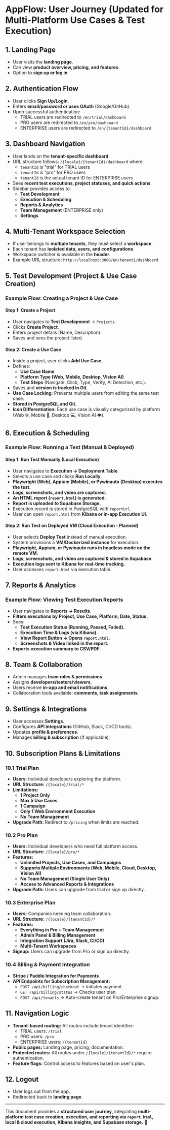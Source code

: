 # AppFlow: User Journey (Updated for Multi-Platform Use Cases & Test Execution)

## 1. Landing Page
- User visits the **landing page**.
- Can view **product overview, pricing, and features**.
- Option to **sign up or log in**.

## 2. Authentication Flow
- User clicks **Sign Up/Login**.
- Enters **email/password or uses OAuth** (Google/GitHub).
- Upon successful authentication:
  - TRIAL users are redirected to `/en/trial/dashboard`
  - PRO users are redirected to `/en/pro/dashboard`
  - ENTERPRISE users are redirected to `/en/{tenantId}/dashboard`

## 3. Dashboard Navigation
- User lands on the **tenant-specific dashboard**.
- URL structure follows: `/{locale}/{tenantId}/dashboard` where:
  - `tenantId` is "trial" for TRIAL users
  - `tenantId` is "pro" for PRO users
  - `tenantId` is the actual tenant ID for ENTERPRISE users
- Sees **recent test executions, project statuses, and quick actions**.
- Sidebar provides access to:
  - **Test Development**
  - **Execution & Scheduling**
  - **Reports & Analytics**
  - **Team Management** (ENTERPRISE only)
  - **Settings**

## 4. Multi-Tenant Workspace Selection
- If user belongs to **multiple tenants**, they must select a **workspace**.
- Each tenant has **isolated data, users, and configurations**.
- Workspace switcher is available in the **header**.
- Example URL structure: `http://localhost:3000/en/tenant1/dashboard`

## 5. Test Development (Project & Use Case Creation)
### **Example Flow: Creating a Project & Use Case**
#### **Step 1: Create a Project**
- User navigates to **Test Development** → `Projects`.
- Clicks **Create Project**.
- Enters project details (Name, Description).
- Saves and sees the project listed.

#### **Step 2: Create a Use Case**
- Inside a project, user clicks **Add Use Case**.
- Defines:
  - **Use Case Name**
  - **Platform Type (Web, Mobile, Desktop, Vision AI)**
  - **Test Steps** (Navigate, Click, Type, Verify, AI Detection, etc.).
- Saves and **version is tracked in Git**.
- **Use Case Locking:** Prevents multiple users from editing the same test case.
- **Stored in PostgreSQL and Git.**
- **Icon Differentiation:** Each use case is visually categorized by platform (Web 🌐, Mobile 📱, Desktop 💻, Vision AI 👁️).

## 6. Execution & Scheduling
### **Example Flow: Running a Test (Manual & Deployed)**
#### **Step 1: Run Test Manually (Local Execution)**
- User navigates to **Execution → Deployment Table**.
- Selects a use case and clicks **Run Locally**.
- **Playwright (Web), Appium (Mobile), or Pywinauto (Desktop) executes the test.**
- **Logs, screenshots, and video are captured.**
- **An HTML report (`report.html`) is generated.**
- **Report is uploaded to Supabase Storage.**
- Execution record is stored in PostgreSQL with `reportUrl`.
- User can open `report.html` from **Kibana or in-app Execution UI**.

#### **Step 2: Run Test on Deployed VM (Cloud Execution - Planned)**
- User selects **Deploy Test** instead of manual execution.
- System provisions a **VM/Dockerized instance** for execution.
- **Playwright, Appium, or Pywinauto runs in headless mode on the remote VM.**
- **Logs, screenshots, and video are captured & stored in Supabase.**
- **Execution logs sent to Kibana for real-time tracking.**
- User accesses `report.html` via execution table.

## 7. Reports & Analytics
### **Example Flow: Viewing Test Execution Reports**
- User navigates to **Reports → Results**.
- **Filters executions by Project, Use Case, Platform, Date, Status.**
- Sees:
  - **Test Execution Status (Running, Passed, Failed).**
  - **Execution Time & Logs (via Kibana).**
  - **View Report Button → Opens `report.html`.**
  - **Screenshots & Video linked in the report.**
- **Exports execution summary to CSV/PDF.**

## 8. Team & Collaboration
- Admin manages **team roles & permissions**.
- Assigns **developers/testers/viewers**.
- Users receive **in-app and email notifications**.
- Collaboration tools available: **comments, task assignments**.

## 9. Settings & Integrations
- User accesses **Settings**.
- Configures **API integrations** (GitHub, Slack, CI/CD tools).
- Updates **profile & preferences**.
- Manages **billing & subscription** (if applicable).

## 10. Subscription Plans & Limitations
### 10.1 Trial Plan
- **Users:** Individual developers exploring the platform.
- **URL Structure:** `/{locale}/trial/*`
- **Limitations:**
  - **1 Project Only**
  - **Max 5 Use Cases**
  - **1 Campaign**
  - **Only 1 Web Environment Execution**
  - **No Team Management**
- **Upgrade Path:** Redirect to `/pricing` when limits are reached.

### 10.2 Pro Plan
- **Users:** Individual developers who need full platform access.
- **URL Structure:** `/{locale}/pro/*`
- **Features:**
  - **Unlimited Projects, Use Cases, and Campaigns**
  - **Supports Multiple Environments (Web, Mobile, Cloud, Desktop, Vision AI)**
  - **No Team Management (Single User Only)**
  - **Access to Advanced Reports & Integrations**
- **Upgrade Path:** Users can upgrade from trial or sign up directly.

### 10.3 Enterprise Plan
- **Users:** Companies needing team collaboration.
- **URL Structure:** `/{locale}/{tenantId}/*`
- **Features:**
  - **Everything in Pro + Team Management**
  - **Admin Panel & Billing Management**
  - **Integration Support (Jira, Slack, CI/CD)**
  - **Multi-Tenant Workspaces**
- **Signup:** Users can upgrade from Pro or sign up directly.

### 10.4 Billing & Payment Integration
- **Stripe / Paddle Integration for Payments**
- **API Endpoints for Subscription Management:**
  - `POST /api/billing/checkout` → Initiates payment.
  - `GET /api/billing/status` → Checks user plan.
  - `POST /api/tenants` → Auto-create tenant on Pro/Enterprise signup.

## 11. Navigation Logic
- **Tenant-based routing:** All routes include tenant identifier:
  - TRIAL users: `/trial`
  - PRO users: `/pro`
  - ENTERPRISE users: `/{tenantId}`
- **Public pages:** Landing page, pricing, documentation.
- **Protected routes:** All routes under `/{locale}/{tenantId}/*` require authentication.
- **Feature flags:** Control access to features based on user's plan.

## 12. Logout
- User logs out from the app.
- Redirected back to **landing page**.

---

This document provides a **structured user journey**, integrating **multi-platform test case creation, execution, and reporting via `report.html`, local & cloud execution, Kibana insights, and Supabase storage.** 🚀

